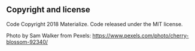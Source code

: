 ## Copyright and license
Code Copyright 2018 Materialize. Code released under the MIT license.

Photo by Sam Walker from Pexels: https://www.pexels.com/photo/cherry-blossom-92340/